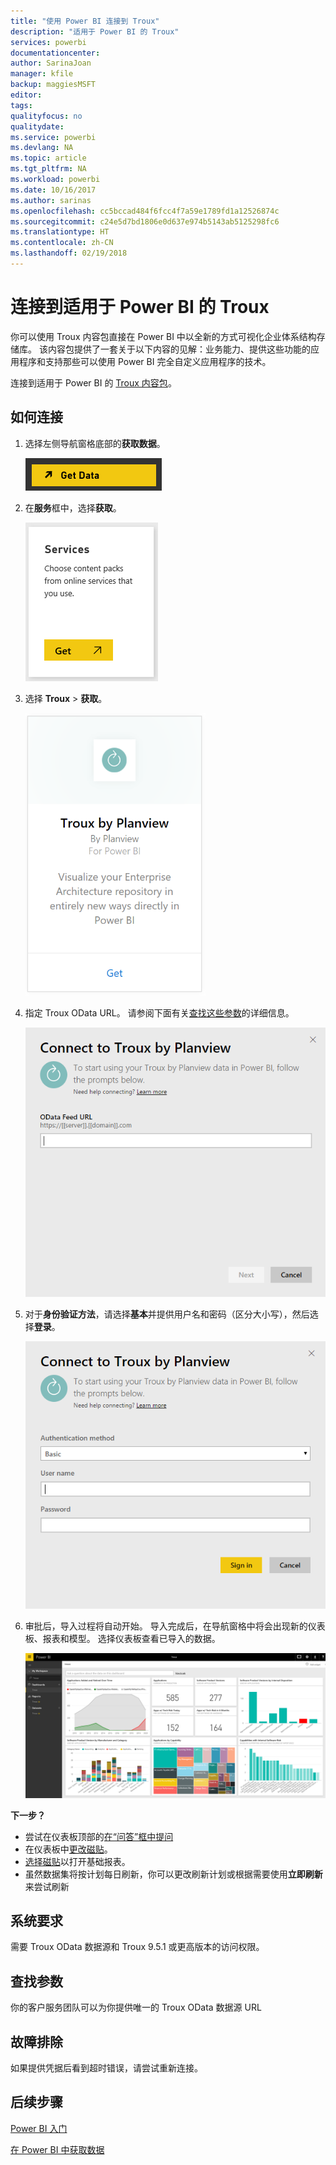 ```yaml
---
title: "使用 Power BI 连接到 Troux"
description: "适用于 Power BI 的 Troux"
services: powerbi
documentationcenter: 
author: SarinaJoan
manager: kfile
backup: maggiesMSFT
editor: 
tags: 
qualityfocus: no
qualitydate: 
ms.service: powerbi
ms.devlang: NA
ms.topic: article
ms.tgt_pltfrm: NA
ms.workload: powerbi
ms.date: 10/16/2017
ms.author: sarinas
ms.openlocfilehash: cc5bccad484f6fcc4f7a59e1789fd1a12526874c
ms.sourcegitcommit: c24e5d7bd1806e0d637e974b5143ab5125298fc6
ms.translationtype: HT
ms.contentlocale: zh-CN
ms.lasthandoff: 02/19/2018
---
```

# <a name="connect-to-troux-for-power-bi"></a>连接到适用于 Power BI 的 Troux
你可以使用 Troux 内容包直接在 Power BI 中以全新的方式可视化企业体系结构存储库。 该内容包提供了一套关于以下内容的见解：业务能力、提供这些功能的应用程序和支持那些可以使用 Power BI 完全自定义应用程序的技术。

连接到适用于 Power BI 的 [Troux 内容包](https://app.powerbi.com/getdata/services/troux)。

## <a name="how-to-connect"></a>如何连接
1. 选择左侧导航窗格底部的**获取数据**。
   
   ![](media/service-connect-to-troux/getdata.png)
2. 在**服务**框中，选择**获取**。
   
   ![](media/service-connect-to-troux/services.png)
3. 选择 **Troux** \> **获取**。
   
   ![](media/service-connect-to-troux/troux.png)
4. 指定 Troux OData URL。 请参阅下面有关[查找这些参数](#FindingParams)的详细信息。
   
   ![](media/service-connect-to-troux/params.png)
5. 对于**身份验证方法**，请选择**基本**并提供用户名和密码（区分大小写），然后选择**登录**。
   
    ![](media/service-connect-to-troux/creds.png)
6. 审批后，导入过程将自动开始。 导入完成后，在导航窗格中将会出现新的仪表板、报表和模型。 选择仪表板查看已导入的数据。
   
     ![](media/service-connect-to-troux/dashboard.png)

**下一步？**

* 尝试在仪表板顶部的[在“问答”框中提问](power-bi-q-and-a.md)
* 在仪表板中[更改磁贴](service-dashboard-edit-tile.md)。
* [选择磁贴](service-dashboard-tiles.md)以打开基础报表。
* 虽然数据集将按计划每日刷新，你可以更改刷新计划或根据需要使用**立即刷新**来尝试刷新

## <a name="system-requirements"></a>系统要求
需要 Troux OData 数据源和 Troux 9.5.1 或更高版本的访问权限。

<a name="FindingParams"></a>

## <a name="finding-parameters"></a>查找参数
你的客户服务团队可以为你提供唯一的 Troux OData 数据源 URL

## <a name="troubleshooting"></a>故障排除
如果提供凭据后看到超时错误，请尝试重新连接。

## <a name="next-steps"></a>后续步骤
[Power BI 入门](service-get-started.md)

[在 Power BI 中获取数据](service-get-data.md)


